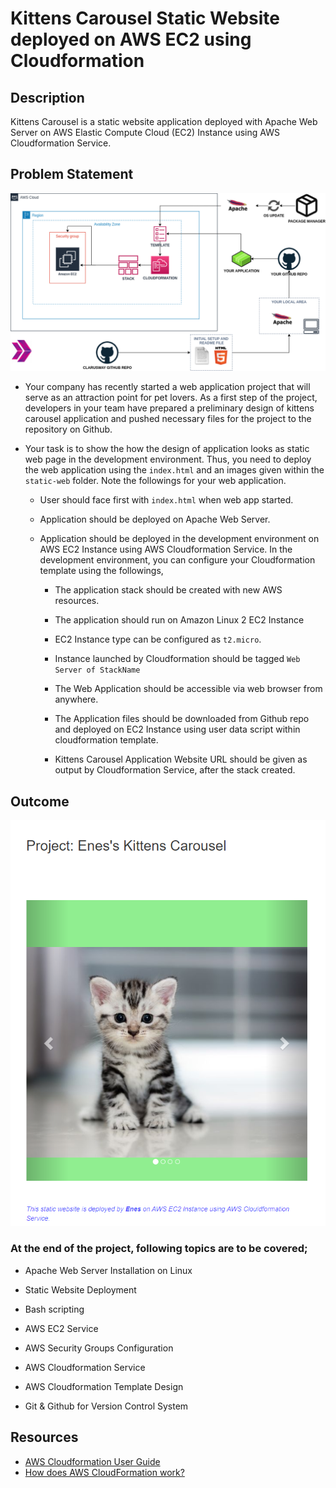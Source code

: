 # Kittens Carousel Static Website deployed on AWS EC2 using Cloudformation

## Description

Kittens Carousel is a static website application deployed with Apache Web Server on AWS Elastic Compute Cloud (EC2) Instance using AWS Cloudformation Service.

## Problem Statement

![Project_101](Project_pro.png)

- Your company has recently started a web application project that will serve as an attraction point for pet lovers. As a first step of the project, developers in your team have prepared a preliminary design of kittens carousel application and pushed necessary files for the project to the repository on Github.

- Your task is to show the how the design of application looks as static web page in the development environment. Thus, you need to deploy the web application using the `index.html` and an images given within the `static-web` folder. Note the followings for your web application.

  - User should face first with `index.html` when web app started.

  - Application should be deployed on Apache Web Server.

  - Application should be deployed in the development environment on AWS EC2 Instance using AWS Cloudformation Service. In the development environment, you can configure your Cloudformation template using the followings,

    - The application stack should be created with new AWS resources.

    - The application should run on Amazon Linux 2 EC2 Instance

    - EC2 Instance type can be configured as `t2.micro`.

    - Instance launched by Cloudformation should be tagged `Web Server of StackName`

    - The Web Application should be accessible via web browser from anywhere.

    - The Application files should be downloaded from Github repo and deployed on EC2 Instance using user data script within cloudformation template.

    - Kittens Carousel Application Website URL should be given as output by Cloudformation Service, after the stack created.

## Outcome

![Project 101 : Kittens Carousel Application Snapshot](./project-101-snapshot.png)

### At the end of the project, following topics are to be covered;

- Apache Web Server Installation on Linux

- Static Website Deployment

- Bash scripting

- AWS EC2 Service

- AWS Security Groups Configuration

- AWS Cloudformation Service

- AWS Cloudformation Template Design

- Git & Github for Version Control System

## Resources

- [AWS Cloudformation User Guide](https://docs.aws.amazon.com/AWSCloudFormation/latest/UserGuide/Welcome.html)
- [How does AWS CloudFormation work?](https://docs.aws.amazon.com/AWSCloudFormation/latest/UserGuide/cfn-whatis-howdoesitwork.html)
